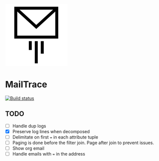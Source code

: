 ![icon](/docs/images/icon.png)

# MailTrace

[![Build status](https://img.shields.io/appveyor/ci/Silvenga/mailtrace.svg?style=flat-square&maxAge=300&label=appveyor)](https://ci.appveyor.com/project/Silvenga/mailtrace) 

## TODO

- [ ] Handle dup logs
- [X] Preserve log lines when decomposed
- [ ] Delimitate on first `=` in each attribute tuple
- [ ] Paging is done before the filter join. Page after join to prevent issues. 
- [ ] Show org email
- [ ] Handle emails with `=` in the address